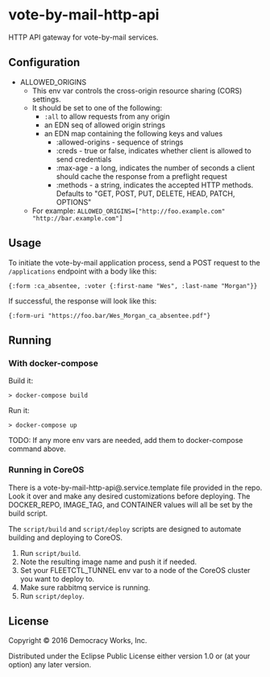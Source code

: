 # vote-by-mail-http-api

HTTP API gateway for vote-by-mail services.

## Configuration

* ALLOWED_ORIGINS
    * This env var controls the cross-origin resource sharing (CORS) settings.
    * It should be set to one of the following:
        * `:all` to allow requests from any origin
        * an EDN seq of allowed origin strings
        * an EDN map containing the following keys and values
            * :allowed-origins - sequence of strings
            * :creds - true or false, indicates whether client is allowed to send credentials
            * :max-age - a long, indicates the number of seconds a client should cache the response from a preflight request
            * :methods - a string, indicates the accepted HTTP methods.  Defaults to "GET, POST, PUT, DELETE, HEAD, PATCH, OPTIONS"
    * For example: `ALLOWED_ORIGINS=["http://foo.example.com" "http://bar.example.com"]`

## Usage

To initiate the vote-by-mail application process, send a POST request to the
`/applications` endpoint with a body like this:

```
{:form :ca_absentee, :voter {:first-name "Wes", :last-name "Morgan"}}
```

If successful, the response will look like this:

```
{:form-uri "https://foo.bar/Wes_Morgan_ca_absentee.pdf"}
```

## Running

### With docker-compose

Build it:

```
> docker-compose build
```

Run it:

```
> docker-compose up
```

TODO: If any more env vars are needed, add them to docker-compose command above.

### Running in CoreOS

There is a vote-by-mail-http-api@.service.template file provided in the repo. Look
it over and make any desired customizations before deploying. The
DOCKER_REPO, IMAGE_TAG, and CONTAINER values will all be set by the
build script.

The `script/build` and `script/deploy` scripts are designed to
automate building and deploying to CoreOS.

1. Run `script/build`.
1. Note the resulting image name and push it if needed.
1. Set your FLEETCTL_TUNNEL env var to a node of the CoreOS cluster
   you want to deploy to.
1. Make sure rabbitmq service is running.
1. Run `script/deploy`.

## License

Copyright © 2016 Democracy Works, Inc.

Distributed under the Eclipse Public License either version 1.0 or (at
your option) any later version.
